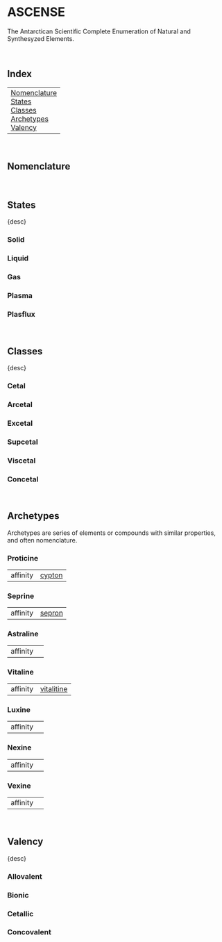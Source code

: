 # ASCENSE

The Antarctican Scientific Complete Enumeration of Natural and Synthesyzed Elements.


<br>


## Index

<table>
  <td>
    <a href="#nomenclature"> Nomenclature </a> <br>
    <a href="#states"> States </a> <br>
    <a href="#classes"> Classes </a> <br>
    <a href="#archetypes"> Archetypes </a> <br>
    <a href="#valency"> Valency </a>
  </td>
</table>


<br>


## Nomenclature


<br>


## States

{desc}

### Solid

### Liquid

### Gas

### Plasma

### Plasflux


<br>


## Classes

{desc}

### Cetal

### Arcetal

### Excetal

### Supcetal

### Viscetal

### Concetal


<br>


## Archetypes

Archetypes are series of elements or compounds with similar properties, and often nomenclature.

### Proticine

<table>
  <tr>
    <td> affinity </td>
    <td> <a href="elements/cypton.md"> cypton </a> </td>
  </tr>
</table>

### Seprine

<table>
  <tr>
    <td> affinity </td>
    <td> <a href="elements/sepron.md"> sepron </a> </td>
  </tr>
</table>

### Astraline

<table>
  <tr>
    <td> affinity </td>
    <td> </td>
  </tr>
</table>

### Vitaline

<table>
  <tr>
    <td> affinity </td>
    <td> <a href="elements/vitalitine.md"> vitalitine </a> </td>
  </tr>
</table>

### Luxine

<table>
  <tr>
    <td> affinity </td>
    <td> </td>
  </tr>
</table>

### Nexine

<table>
  <tr>
    <td> affinity </td>
    <td> </td>
  </tr>
</table>

### Vexine

<table>
  <tr>
    <td> affinity </td>
    <td> </td>
  </tr>
</table>


<br>


## Valency

{desc}

### Allovalent

### Bionic

### Cetallic

### Concovalent
